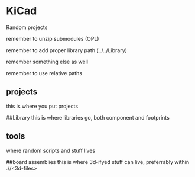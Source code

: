 # KiCad
Random projects

remember to unzip submodules (OPL)

remember to add proper library path (../../Library)

remember something else as well

remember to use relative paths

## projects
  this is where you put projects


##Library
  this is where libraries go, both component and footprints


## tools
  where random scripts and stuff lives


##board assemblies
  this is where 3d-ifyed stuff can live, preferrably within ./<project name>/<3d-files>
